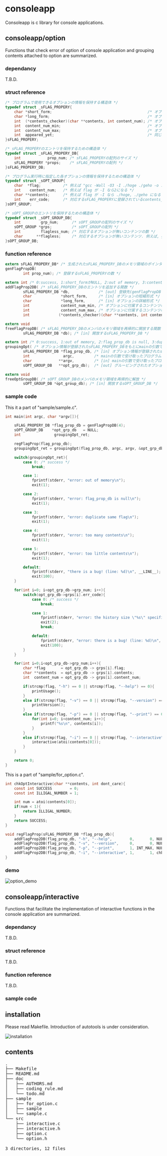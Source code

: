 # consoleapp
Consoleapp is c library for console applications.

## consoleapp/option
Functions that check error of option of console application and grouping contents attached to option are summarized.
### dependancy
T.B.D.
### struct reference
```c
/* プログラムで使用できるオプションの情報を保持する構造体 */
typedef struct _sFLAG_PROPERY{
    char *short_form;                                           /* オプションの短縮形式. 例えば"-v" */
    char *long_form;                                            /* オプションの詳細形式. 例えば"--version" */
    int  (*contents_checker)(char **contents, int content_num); /* オプションに付属するcontentsの正しさを調べるコールバック関数 */
    int  content_num_min;                                       /* オプションに付属するcontentsの最小数 */
    int  content_num_max;                                       /* オプションに付属するcontentsの最大数 */
    int  appeared_yet;                                          /* 同じオプションがすでに指定されたかチェックするためのメモとして用いる */
}sFLAG_PROPERY;
```
```c
/* sFLAG_PROPERYのエントリを保持するための構造体 */
typedef struct _sFLAG_PROPERY_DB{
    int            prop_num; /* sFLAG_PROPERYの配列のサイズ */
    sFLAG_PROPERY *props;    /* sFLAG_PROPERYの配列 */
}sFLAG_PROPERY_DB;
```
```c
/* プログラム実行時に指定した各オプションの情報を保持するための構造体 */
typedef struct _sOPT_GROUP{
    char  *flag;          /* 例えば "gcc -Wall -O3 -I ./hoge ./geho -o ./foo bar1.c bar2.c" の -Wall, -O3, -I, -o がそれぞれ別のsOPT_GROUPのフラグに割り当てられる */
    int    content_num;   /* 例えば flag が -I なら2になる */
    char **contents;      /* 例えば flag が -I なら ./hoge, ./geho になる */
    int    err_code;      /* 対応するsFLAG_PROPERYに登録されているcontents_checker関数の引数にcontent_numとcontentsを適用した際の戻り値  */
}sOPT_GROUP;
```
```c
/* sOPT_GROUPのエントリを保持するための構造体 */
typedef struct _sOPT_GROUP_DB{
    int         grp_num;      /* sOPT_GROUPの配列のサイズ */
    sOPT_GROUP *grps;         /* sOPT_GROUPの配列 */
    int         flagless_num; /* 対応するオプションが無いコンテンツの数 */
    char      **flagless;     /* 対応するオプションが無いコンテンツ. 例えば, gcc -o hoge hoge.c geho.c のhoge.cとgeho.c */
}sOPT_GROUP_DB;
```
### function reference
```c
extern sFLAG_PROPERY_DB* /* 生成されたsFLAG_PROPERY_DBのメモリ領域のポインタ */
genFlagPropDB(     
        int prop_num); /* 登録するsFLAG_PROPERYの数 */
```
```c
extern int /* 0:success, 1:short_formがNULL, 2:out of memory, 3:content_num_minがcontent_num_maxより大きい */
addFlagProp2DB( /* sFLAG_PROPERY_DBのエントリを追加する関数 */
        sFLAG_PROPERY_DB *db,             /* [out] 登録先(genFlagPropDBで作成したsFLAG_PROPERY_DB) */
        char             *short_form,     /* [in] オプションの短縮形式 */
        char             *long_form,      /* [in] オプションの詳細形式 */
        int              content_num_min, /* オプションに付属するコンテンツの最少数 */
        int              content_num_max, /* オプションに付属するコンテンツの最大数 */
        int             (*contents_checker)(char **contents, int content_num)); /* オプションのコンテンツをチェックするコールバック関数 */
```
```c
extern void
freeFlagPropDB( /* sFLAG_PROPERY_DBのメンバのメモリ領域を再帰的に開放する関数 */
        sFLAG_PROPERY_DB *db); /* [in] 開放するsFLAG_PROPERY_DB */
```
```c
extern int /* 0:success, 1:out of memory, 2:flag_prop_db is null, 3:duplicate same flag, 4:too many contents, 5:too little contents */
groupingOpt( /* オプション情報が登録されたsFLAG_PROPERY_DBをもとにmainの引数で取得したargcとargvをグループに分類してsOPT_GROUP_DBのエントリに登録する関数 */
        sFLAG_PROPERY_DB *flag_prop_db, /* [in] オプション情報が登録されたsFLAG_PROPERY_DB */
        int               argc,         /* mainの引数で受け取ったプログラムの引数の数(プログラム名含む) */
        char            **argv,         /* [in] mainの引数で受け取ったプログラムの引数(プログラム名含む) */
        sOPT_GROUP_DB   **opt_grp_db);  /* [out] グルーピングされたオプション情報 */
```
```c
extern void
freeOptGroupDB( /* sOPT_GROUP_DBのメンバのメモリ領域を再帰的に解放 */
        sOPT_GROUP_DB *opt_group_db); /* [in] 開放するsOPT_GROUP_DB */
```
### sample code
This it a part of "sample/sample.c".
```c
int main(int argc, char *argv[]){

    sFLAG_PROPERY_DB *flag_prop_db = genFlagPropDB(4);
    sOPT_GROUP_DB    *opt_grp_db   = NULL;
    int               groupingOpt_ret;

    regFlagProp(flag_prop_db);
    groupingOpt_ret = groupingOpt(flag_prop_db, argc, argv, &opt_grp_db);

    switch(groupingOpt_ret){
        case 0: /* success */
            break;

        case 1:
            fprintf(stderr, "error: out of memory\n");
            exit(1);

        case 2:
            fprintf(stderr, "error: flag_prop_db is null\n");
            exit(1);

        case 3:
            fprintf(stderr, "error: duplicate same flag\n");
            exit(1);

        case 4:
            fprintf(stderr, "error: too many contents\n");
            exit(1);

        case 5:
            fprintf(stderr, "error: too little contents\n");
            exit(1);

        default:
            fprintf(stderr, "there is a bug! (line: %d)\n", __LINE__);
            exit(100);
    }

    for(int i=0; i<opt_grp_db->grp_num; i++){
        switch(opt_grp_db->grps[i].err_code){
            case 0: /* success */
                break;

            case 1: 
                fprintf(stderr, "error: the history size \"%s\" specified with the option \"%s\" is an invalid value\n", opt_grp_db->grps[i].contents[0], opt_grp_db->grps[i].flag);
                exit(2);
                break;

            default:
                fprintf(stderr, "error: there is a bug! (line: %d)\n", __LINE__);
                exit(100);
        }
    }

    for(int i=0;i<opt_grp_db->grp_num;i++){
        char *flag       = opt_grp_db -> grps[i].flag;
        char **contents  = opt_grp_db -> grps[i].contents;
        int  content_num = opt_grp_db -> grps[i].content_num;

        if(strcmp(flag, "-h") == 0 || strcmp(flag, "--help") == 0){
            printUsage();
        }
        else if(strcmp(flag, "-v") == 0 || strcmp(flag, "--version") == 0){
            printVersion();
        }
        else if(strcmp(flag, "-p") == 0 || strcmp(flag, "--print") == 0){
            for(int i=0; i<content_num; i++){
                printf("%s\n", contents[i]);
            }
        }
        else if(strcmp(flag, "-i") == 0 || strcmp(flag, "--interactive") == 0){
            interactive(atoi(contents[0]));
        }
    }

    return 0;
}
```

This is a part of "sample/for_option.c".
```c
int chkOptInteractive(char **contents, int dont_care){
    const int SUCCESS        = 0;
    const int ILLIGAL_NUMBER = 1;

    int num = atoi(contents[0]);
    if(num < 1){
        return ILLIGAL_NUMBER;
    }
    return SUCCESS;
}

void regFlagProp(sFLAG_PROPERY_DB *flag_prop_db){
    addFlagProp2DB(flag_prop_db, "-h", "--help",        0,       0, NULL);
    addFlagProp2DB(flag_prop_db, "-v", "--version",     0,       0, NULL);
    addFlagProp2DB(flag_prop_db, "-p", "--print",       1, INT_MAX, NULL);
    addFlagProp2DB(flag_prop_db, "-i", "--interactive", 1,       1, chkOptInteractive);
}
```
### demo
![option_demo](doc/option_demo.gif)

## consoleapp/interactive
Functions that facilitate the implementation of interactive functions in the console application are summarized.
### dependancy
T.B.D.
### struct reference
T.B.D.
### function reference
T.B.D.
### sample code

## installation
Please read Makefile. Introduction of autotools is under consideration.

![installation](doc/installation.gif)

## contents
<pre>
.
├── Makefile
├── README.md
├── doc
│   ├── AUTHORS.md
│   ├── coding_rule.md
│   └── todo.md
├── sample
│   ├── for_option.c
│   ├── sample
│   └── sample.c
└── src
    ├── interactive.c
    ├── interactive.h
    ├── option.c
    └── option.h

3 directories, 12 files
</pre>
